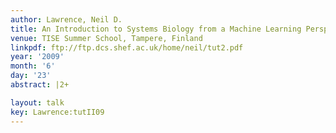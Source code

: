 ```yaml
---
author: Lawrence, Neil D.
title: An Introduction to Systems Biology from a Machine Learning Perspective II
venue: TISE Summer School, Tampere, Finland
linkpdf: ftp://ftp.dcs.shef.ac.uk/home/neil/tut2.pdf
year: '2009'
month: '6'
day: '23'
abstract: |2+

layout: talk
key: Lawrence:tutII09
---
```


